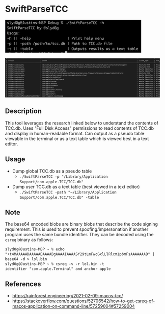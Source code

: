 # SwiftParseTCC

![Help](https://raw.githubusercontent.com/slyd0g/SwiftParseTCC/main/example.png)

![Output](https://raw.githubusercontent.com/slyd0g/SwiftParseTCC/main/example2.png)

## Description

This tool leverages the research linked below to understand the contents of TCC.db. Uses "Full Disk Access" permissions to read contents of TCC.db and display in human-readable format. Can output as a pseudo table viewable in the terminal or as a text table which is viewed best in a text editor. 

## Usage
- Dump global TCC.db as a pseudo table
    - ```./SwiftParseTCC -p "/Library/Application Support/com.apple.TCC/TCC.db"```
- Dump user TCC.db as a text table (best viewed in a text editor)
    - ```./SwiftParseTCC -path "~/Library/Application Support/com.apple.TCC/TCC.db" -table```

## Note
The base64 encoded blobs are binary blobs that describe the code signing requirement. This is used to prevent spoofing/impersonation if another program uses the same bundle identifier. They can be decoded using the ```csreq``` binary as follows:
```
slyd0g@Justins-MBP ~ % echo "+t4MAAAAADAAAAABAAAABgAAAAIAAAASY29tLmFwcGxlLlRlcm1pbmFsAAAAAAAD" | base64 -d > lol.bin
slyd0g@Justins-MBP ~ % csreq -v -r lol.bin -t
identifier "com.apple.Terminal" and anchor apple
```

## References
- https://rainforest.engineering/2021-02-09-macos-tcc/
- https://stackoverflow.com/questions/52706542/how-to-get-csreq-of-macos-application-on-command-line/57259004#57259004